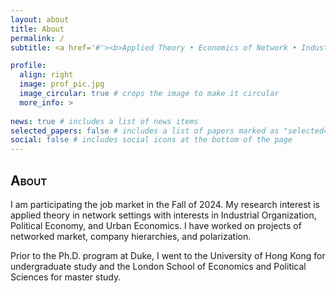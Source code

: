 ```yaml
---
layout: about
title: About
permalink: /
subtitle: <a href='#'><b>Applied Theory • Economics of Network • Industrial Organization</b></a> <p>Department of Economics, Duke University</p> <p>hopan [dot] shum [at] duke [dot] edu</p>

profile:
  align: right
  image: prof_pic.jpg
  image_circular: true # crops the image to make it circular
  more_info: >
   
news: true # includes a list of news items
selected_papers: false # includes a list of papers marked as "selected={true}"
social: false # includes social icons at the bottom of the page
---
```


<h2 style="font-variant: small-caps;">About</h2>
I am participating the job market in the Fall of 2024. My research interest is applied theory in network settings with interests in Industrial Organization, Political Economy, and Urban Economics. I have worked on projects of networked market, company hierarchies, and polarization.

Prior to the Ph.D. program at Duke, I went to the University of Hong Kong for undergraduate study and the London School of Economics and Political Sciences for master study.